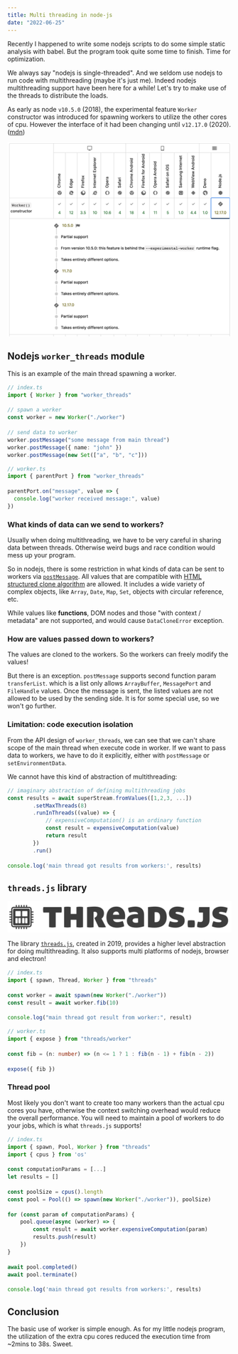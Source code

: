 ```yaml
---
title: Multi threading in node-js
date: "2022-06-25"
---
```


Recently I happened to write some nodejs scripts to do some simple static analysis with babel.
But the program took quite some time to finish. Time for optimization.

We always say "nodejs is single-threaded". And we seldom use nodejs to run code with multithreading (maybe it's just me).
Indeed nodejs multithreading support have been here for a while! Let's try to make use of the threads to distribute the loads.

As early as node `v10.5.0` (2018), the experimental feature `Worker` constructor was introduced for spawning workers to utilize the other cores of cpu.
However the interface of it had been changing until `v12.17.0` (2020). ([mdn](https://developer.mozilla.org/en-US/docs/Web/API/Worker/Worker))

![worker-constructor-nodejs-mdn](worker-constructor-nodejs-mdn.png)

## Nodejs `worker_threads` module

This is an example of the main thread spawning a worker.

```ts
// index.ts
import { Worker } from "worker_threads"

// spawn a worker
const worker = new Worker("./worker")

// send data to worker
worker.postMessage("some message from main thread")
worker.postMessage({ name: "john" })
worker.postMessage(new Set(["a", "b", "c"]))
```

```ts
// worker.ts
import { parentPort } from "worker_threads"

parentPort.on("message", value => {
  console.log("worker received message:", value)
})
```

### What kinds of data can we send to workers?

Usually when doing multithreading, we have to be very careful in sharing data between threads.
Otherwise weird bugs and race condition would mess up your program.

So in nodejs, there is some restriction in what kinds of data can be sent to workers via [`postMessage`](https://nodejs.org/api/worker_threads.html#portpostmessagevalue-transferlist).
All values that are compatible with [HTML structured clone algorithm](https://developer.mozilla.org/en-US/docs/Web/API/Web_Workers_API/Structured_clone_algorithm) are allowed.
It includes a wide variety of complex objects, like `Array`, `Date`, `Map`, `Set`, objects with circular reference, etc.

While values like **functions**, DOM nodes and those "with context / metadata" are not supported, and would cause `DataCloneError` exception.

### How are values passed down to workers?

The values are cloned to the workers. So the workers can freely modify the values!

But there is an exception. `postMessage` supports second function param `transferList`. which
is a list only allows `ArrayBuffer`, `MessagePort` and `FileHandle` values.
Once the message is sent, the listed values are not allowed to be used by the sending side.
It is for some special use, so we won't go further.

### Limitation: code execution isolation

From the API design of `worker_threads`, we can see that we can't share scope of the main thread when execute code in worker.
If we want to pass data to workers, we have to do it explicitly, either with `postMessage` or `setEnvironmentData`.

We cannot have this kind of abstraction of multithreading:

```ts
// imaginary abstraction of defining multithreading jobs
const results = await superStream.fromValues([1,2,3, ...])
        .setMaxThreads(8)
        .runInThreads((value) => {
            // expensiveComputation() is an ordinary function
            const result = expensiveComputation(value)
            return result
        })
        .run()

console.log('main thread got results from workers:', results)
```

## `threads.js` library

![threads.js](./threads-js-logo.png)

The library [`threads.js`](https://github.com/andywer/threads.js/), created in 2019, provides a higher level abstraction for doing multithreading.
It also supports multi platforms of nodejs, browser and electron!

```ts
// index.ts
import { spawn, Thread, Worker } from "threads"

const worker = await spawn(new Worker("./worker"))
const result = await worker.fib(10)

console.log("main thread got result from worker:", result)
```

```ts
// worker.ts
import { expose } from "threads/worker"

const fib = (n: number) => (n <= 1 ? 1 : fib(n - 1) + fib(n - 2))

expose({ fib })
```

### Thread pool

Most likely you don't want to create too many workers than the actual cpu cores you have,
otherwise the context switching overhead would reduce the overall performance.
You will need to maintain a pool of workers to do your jobs, which is what `threads.js` supports!

```ts
// index.ts
import { spawn, Pool, Worker } from "threads"
import { cpus } from 'os'

const computationParams = [...]
let results = []

const poolSize = cpus().length
const pool = Pool(() => spawn(new Worker("./worker")), poolSize)

for (const param of computationParams) {
    pool.queue(async (worker) => {
        const result = await worker.expensiveComputation(param)
        results.push(result)
    })
}

await pool.completed()
await pool.terminate()

console.log('main thread got results from workers:', results)
```

## Conclusion

The basic use of worker is simple enough. As for my little nodejs program, the utilization of the extra cpu cores reduced the execution time from ~2mins to 38s. Sweet.
